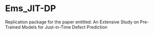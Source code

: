 # Ems_JIT-DP
Replication package for the paper entitled: An Extensive Study on Pre-Trained Models for Just-in-Time Defect Prediction

